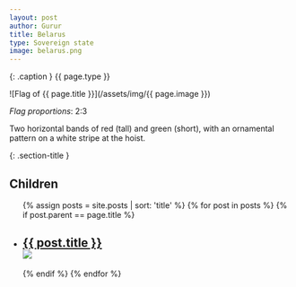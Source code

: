 ```yaml
---
layout: post
author: Gurur
title: Belarus
type: Sovereign state
image: belarus.png
---
```

{: .caption }
{{ page.type }}

![Flag of {{ page.title }}](/assets/img/{{ page.image }})

*Flag proportions*: 2:3

Two horizontal bands of red (tall) and green (short), with an ornamental pattern on a white stripe at the hoist.

{: .section-title }
## Children

<ul id="post-list">
    {% assign posts = site.posts | sort: 'title' %}
    {% for post in posts %}
    {% if post.parent == page.title %}
    <li>
        <h2><a href="{{ post.url }}">{{ post.title }}<br><span class="home-image"><img src="/assets/img/{{ post.image }}"></span></a></h2>
    </li>
    {% endif %}
    {% endfor %}
</ul>